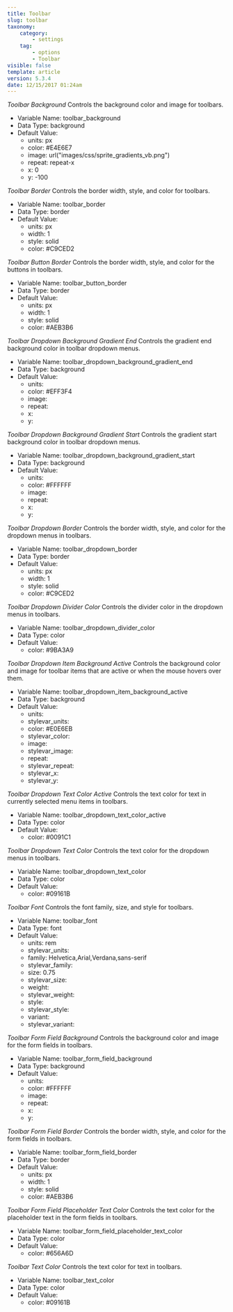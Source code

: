 ```yaml
---
title: Toolbar
slug: toolbar
taxonomy:
    category:
        - settings
    tag:
        - options
        - Toolbar
visible: false
template: article
version: 5.3.4
date: 12/15/2017 01:24am
---
```


<section class='option'>

*Toolbar Background*
Controls the background color and image for toolbars.



- Variable Name: toolbar_background
- Data Type: background
- Default Value: 
	- units: px
	- color: #E4E6E7
	- image: url("images/css/sprite_gradients_vb.png")
	- repeat: repeat-x
	- x: 0
	- y: -100


</section>
<section class='option'>

*Toolbar Border*
Controls the border width, style, and color for toolbars.



- Variable Name: toolbar_border
- Data Type: border
- Default Value: 
	- units: px
	- width: 1
	- style: solid
	- color: #C9CED2


</section>
<section class='option'>

*Toolbar Button Border*
Controls the border width, style, and color for the buttons in toolbars.



- Variable Name: toolbar_button_border
- Data Type: border
- Default Value: 
	- units: px
	- width: 1
	- style: solid
	- color: #AEB3B6


</section>
<section class='option'>

*Toolbar Dropdown Background Gradient End*
Controls the gradient end background color in toolbar dropdown menus.



- Variable Name: toolbar_dropdown_background_gradient_end
- Data Type: background
- Default Value: 
	- units: 
	- color: #EFF3F4
	- image: 
	- repeat: 
	- x: 
	- y: 


</section>
<section class='option'>

*Toolbar Dropdown Background Gradient Start*
Controls the gradient start background color in toolbar dropdown menus.



- Variable Name: toolbar_dropdown_background_gradient_start
- Data Type: background
- Default Value: 
	- units: 
	- color: #FFFFFF
	- image: 
	- repeat: 
	- x: 
	- y: 


</section>
<section class='option'>

*Toolbar Dropdown Border*
Controls the border width, style, and color for the dropdown menus in toolbars.



- Variable Name: toolbar_dropdown_border
- Data Type: border
- Default Value: 
	- units: px
	- width: 1
	- style: solid
	- color: #C9CED2


</section>
<section class='option'>

*Toolbar Dropdown Divider Color*
Controls the divider color in the dropdown menus in toolbars.



- Variable Name: toolbar_dropdown_divider_color
- Data Type: color
- Default Value: 
	- color: #9BA3A9


</section>
<section class='option'>

*Toolbar Dropdown Item Background Active*
Controls the background color and image for toolbar items that are active or when the mouse hovers over them.



- Variable Name: toolbar_dropdown_item_background_active
- Data Type: background
- Default Value: 
	- units: 
	- stylevar_units: 
	- color: #E0E6EB
	- stylevar_color: 
	- image: 
	- stylevar_image: 
	- repeat: 
	- stylevar_repeat: 
	- stylevar_x: 
	- stylevar_y: 


</section>
<section class='option'>

*Toolbar Dropdown Text Color Active*
Controls the text color for text in currently selected menu items in toolbars.



- Variable Name: toolbar_dropdown_text_color_active
- Data Type: color
- Default Value: 
	- color: #0091C1


</section>
<section class='option'>

*Toolbar Dropdown Text Color*
Controls the text color for the dropdown menus in toolbars.



- Variable Name: toolbar_dropdown_text_color
- Data Type: color
- Default Value: 
	- color: #09161B


</section>
<section class='option'>

*Toolbar Font*
Controls the font family, size, and style for toolbars.



- Variable Name: toolbar_font
- Data Type: font
- Default Value: 
	- units: rem
	- stylevar_units: 
	- family: Helvetica,Arial,Verdana,sans-serif
	- stylevar_family: 
	- size: 0.75
	- stylevar_size: 
	- weight: 
	- stylevar_weight: 
	- style: 
	- stylevar_style: 
	- variant: 
	- stylevar_variant: 


</section>
<section class='option'>

*Toolbar Form Field Background*
Controls the background color and image for the form fields in toolbars.



- Variable Name: toolbar_form_field_background
- Data Type: background
- Default Value: 
	- units: 
	- color: #FFFFFF
	- image: 
	- repeat: 
	- x: 
	- y: 


</section>
<section class='option'>

*Toolbar Form Field Border*
Controls the border width, style, and color for the form fields in toolbars.



- Variable Name: toolbar_form_field_border
- Data Type: border
- Default Value: 
	- units: px
	- width: 1
	- style: solid
	- color: #AEB3B6


</section>
<section class='option'>

*Toolbar Form Field Placeholder Text Color*
Controls the text color for the placeholder text in the form fields in toolbars.



- Variable Name: toolbar_form_field_placeholder_text_color
- Data Type: color
- Default Value: 
	- color: #656A6D


</section>
<section class='option'>

*Toolbar Text Color*
Controls the text color for text in toolbars.



- Variable Name: toolbar_text_color
- Data Type: color
- Default Value: 
	- color: #09161B


</section>
